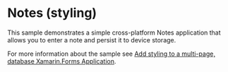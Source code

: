 
# Notes (styling)

This sample demonstrates a simple cross-platform Notes application that allows you to enter a note and persist it to device storage.

For more information about the sample see [Add styling to a multi-page, database Xamarin.Forms Application](https://docs.microsoft.com/en-us/xamarin/get-started/quickstarts/styling?pivots=windows).

